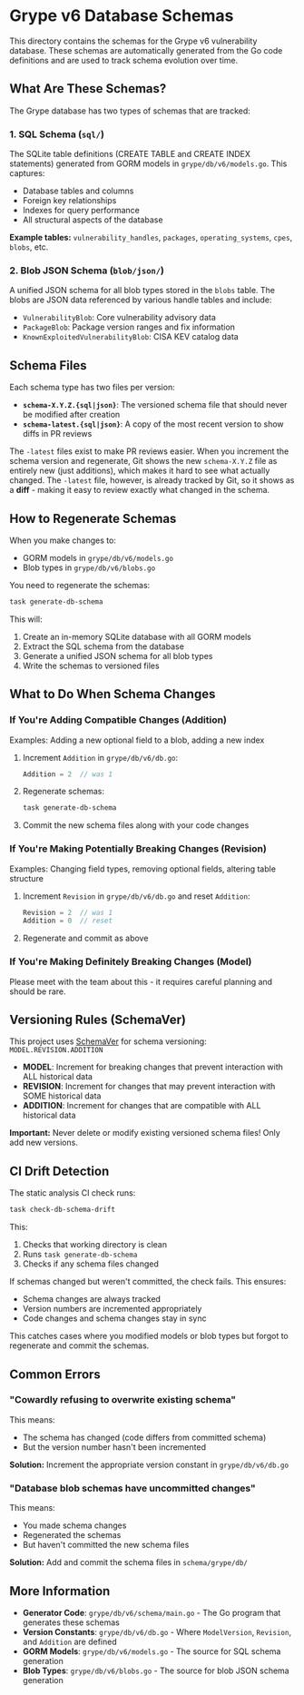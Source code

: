 # Grype v6 Database Schemas

This directory contains the schemas for the Grype v6 vulnerability database. These schemas are automatically generated from the Go code definitions and are used to track schema evolution over time.

## What Are These Schemas?

The Grype database has two types of schemas that are tracked:

### 1. SQL Schema (`sql/`)
The SQLite table definitions (CREATE TABLE and CREATE INDEX statements) generated from GORM models in `grype/db/v6/models.go`. This captures:
- Database tables and columns
- Foreign key relationships
- Indexes for query performance
- All structural aspects of the database

**Example tables:** `vulnerability_handles`, `packages`, `operating_systems`, `cpes`, `blobs`, etc.

### 2. Blob JSON Schema (`blob/json/`)
A unified JSON schema for all blob types stored in the `blobs` table. The blobs are JSON data referenced by various handle tables and include:
- `VulnerabilityBlob`: Core vulnerability advisory data
- `PackageBlob`: Package version ranges and fix information
- `KnownExploitedVulnerabilityBlob`: CISA KEV catalog data

## Schema Files

Each schema type has two files per version:

- **`schema-X.Y.Z.{sql|json}`**: The versioned schema file that should never be modified after creation
- **`schema-latest.{sql|json}`**: A copy of the most recent version to show diffs in PR reviews

The `-latest` files exist to make PR reviews easier. When you increment the schema version and regenerate, Git shows the new `schema-X.Y.Z` file as entirely new (just additions), which makes it hard to see what actually changed. The `-latest` file, however, is already tracked by Git, so it shows as a **diff** - making it easy to review exactly what changed in the schema.

## How to Regenerate Schemas

When you make changes to:
- GORM models in `grype/db/v6/models.go`
- Blob types in `grype/db/v6/blobs.go`

You need to regenerate the schemas:

```bash
task generate-db-schema
```

This will:
1. Create an in-memory SQLite database with all GORM models
2. Extract the SQL schema from the database
3. Generate a unified JSON schema for all blob types
4. Write the schemas to versioned files

## What to Do When Schema Changes

### If You're Adding Compatible Changes (Addition)
Examples: Adding a new optional field to a blob, adding a new index

1. Increment `Addition` in `grype/db/v6/db.go`:
   ```go
   Addition = 2  // was 1
   ```

2. Regenerate schemas:
   ```bash
   task generate-db-schema
   ```

3. Commit the new schema files along with your code changes

### If You're Making Potentially Breaking Changes (Revision)
Examples: Changing field types, removing optional fields, altering table structure

1. Increment `Revision` in `grype/db/v6/db.go` and reset `Addition`:
   ```go
   Revision = 2  // was 1
   Addition = 0  // reset
   ```

2. Regenerate and commit as above

### If You're Making Definitely Breaking Changes (Model)

Please meet with the team about this - it requires careful planning and
should be rare.

## Versioning Rules (SchemaVer)

This project uses [SchemaVer](https://docs.snowplowanalytics.com/docs/pipeline-components-and-applications/iglu/common-architecture/schemaver/) for schema versioning: `MODEL.REVISION.ADDITION`

- **MODEL**: Increment for breaking changes that prevent interaction with ALL historical data
- **REVISION**: Increment for changes that may prevent interaction with SOME historical data
- **ADDITION**: Increment for changes that are compatible with ALL historical data

**Important:** Never delete or modify existing versioned schema files! Only add new versions.

## CI Drift Detection

The static analysis CI check runs:

```bash
task check-db-schema-drift
```

This:
1. Checks that working directory is clean
2. Runs `task generate-db-schema`
3. Checks if any schema files changed

If schemas changed but weren't committed, the check fails. This ensures:
- Schema changes are always tracked
- Version numbers are incremented appropriately
- Code changes and schema changes stay in sync

This catches cases where you modified models or blob types but forgot to regenerate and commit the schemas.

## Common Errors

### "Cowardly refusing to overwrite existing schema"

This means:
- The schema has changed (code differs from committed schema)
- But the version number hasn't been incremented

**Solution:** Increment the appropriate version constant in `grype/db/v6/db.go`

### "Database blob schemas have uncommitted changes"

This means:
- You made schema changes
- Regenerated the schemas
- But haven't committed the new schema files

**Solution:** Add and commit the schema files in `schema/grype/db/`

## More Information

- **Generator Code**: `grype/db/v6/schema/main.go` - The Go program that generates these schemas
- **Version Constants**: `grype/db/v6/db.go` - Where `ModelVersion`, `Revision`, and `Addition` are defined
- **GORM Models**: `grype/db/v6/models.go` - The source for SQL schema generation
- **Blob Types**: `grype/db/v6/blobs.go` - The source for blob JSON schema generation
